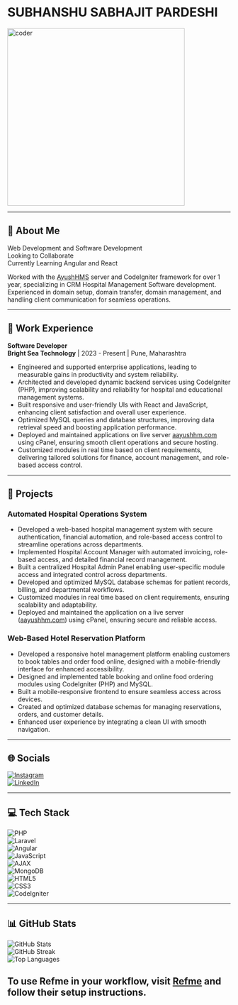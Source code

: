 # SUBHANSHU SABHAJIT PARDESHI  
<img align="center" alt="coder" width="400" src="https://camo.githubusercontent.com/4d9f5ecceb711eec6e2018f38a5677dc657c9738d4a65ba3b928c41c0a45b439/68747470733a2f2f6d69726f2e6d656469756d2e636f6d2f6d61782f313336302f302a37513379765349765f7430696f4a2d5a2e676966" />

---

## 💫 About Me
Web Development and Software Development  
Looking to Collaborate  
Currently Learning Angular and React  

Worked with the [AyushHMS](https://aayushhms.com:2222/) server and CodeIgniter framework for over 1 year, specializing in CRM Hospital Management Software development.  
Experienced in domain setup, domain transfer, domain management, and handling client communication for seamless operations.

---

## 💼 Work Experience

**Software Developer**  
**Bright Sea Technology** | 2023 - Present | Pune, Maharashtra  

- Engineered and supported enterprise applications, leading to measurable gains in productivity and system reliability.  
- Architected and developed dynamic backend services using CodeIgniter (PHP), improving scalability and reliability for hospital and educational management systems.  
- Built responsive and user-friendly UIs with React and JavaScript, enhancing client satisfaction and overall user experience.  
- Optimized MySQL queries and database structures, improving data retrieval speed and boosting application performance.  
- Deployed and maintained applications on live server [aayushhm.com](https://aayushhms.com:2222/) using cPanel, ensuring smooth client operations and secure hosting.  
- Customized modules in real time based on client requirements, delivering tailored solutions for finance, account management, and role-based access control.

---

## 📂 Projects

### Automated Hospital Operations System
- Developed a web-based hospital management system with secure authentication, financial automation, and role-based access control to streamline operations across departments.  
- Implemented Hospital Account Manager with automated invoicing, role-based access, and detailed financial record management.  
- Built a centralized Hospital Admin Panel enabling user-specific module access and integrated control across departments.  
- Developed and optimized MySQL database schemas for patient records, billing, and departmental workflows.  
- Customized modules in real time based on client requirements, ensuring scalability and adaptability.  
- Deployed and maintained the application on a live server ([aayushhm.com](https://aayushhms.com:2222/)) using cPanel, ensuring secure and reliable access.

### Web-Based Hotel Reservation Platform
- Developed a responsive hotel management platform enabling customers to book tables and order food online, designed with a mobile-friendly interface for enhanced accessibility.  
- Designed and implemented table booking and online food ordering modules using CodeIgniter (PHP) and MySQL.  
- Built a mobile-responsive frontend to ensure seamless access across devices.  
- Created and optimized database schemas for managing reservations, orders, and customer details.  
- Enhanced user experience by integrating a clean UI with smooth navigation.

---

## 🌐 Socials
[![Instagram](https://img.shields.io/badge/Instagram-%23E4405F.svg?logo=Instagram&logoColor=white)](https://instagram.com/sagarp_15)  
[![LinkedIn](https://img.shields.io/badge/LinkedIn-%230077B5.svg?logo=linkedin&logoColor=white)](https://linkedin.com/in/subhanshu-pardeshi-39b33812b)  

---

## 💻 Tech Stack
![PHP](https://img.shields.io/badge/php-%23777BB4.svg?style=for-the-badge&logo=php&logoColor=white)  
![Laravel](https://img.shields.io/badge/laravel-%23FF2D20.svg?style=for-the-badge&logo=laravel&logoColor=white)  
![Angular](https://img.shields.io/badge/angular-%23DD0031.svg?style=for-the-badge&logo=angular&logoColor=white)  
![JavaScript](https://img.shields.io/badge/javascript-%23323330.svg?style=for-the-badge&logo=javascript&logoColor=%23F7DF1E)  
![AJAX](https://img.shields.io/badge/AJAX-%230072B1.svg?style=for-the-badge&logo=ajax&logoColor=white)  
![MongoDB](https://img.shields.io/badge/MongoDB-%234ea94b.svg?style=for-the-badge&logo=mongodb&logoColor=white)  
![HTML5](https://img.shields.io/badge/html5-%23E34F26.svg?style=for-the-badge&logo=html5&logoColor=white)  
![CSS3](https://img.shields.io/badge/css3-%231572B6.svg?style=for-the-badge&logo=css3&logoColor=white)  
![CodeIgniter](https://img.shields.io/badge/CodeIgniter-%23EF4223.svg?style=for-the-badge&logo=codeIgniter&logoColor=white)
 

---

## 📊 GitHub Stats
![GitHub Stats](https://github-readme-stats.vercel.app/api?username=Subhanshup15&theme=radical&hide_border=false&include_all_commits=false&count_private=false)  
![GitHub Streak](https://github-readme-streak-stats.herokuapp.com/?user=Subhanshup15&theme=radical&hide_border=false)  
![Top Languages](https://github-readme-stats.vercel.app/api/top-langs/?username=Subhanshup15&theme=radical&hide_border=false&include_all_commits=false&count_private=false&layout=compact)  



To use Refme in your workflow, visit [Refme](https://refme.com) and follow their setup instructions.
---

